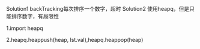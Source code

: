 Solution1 backTracking每次排序一个数字，超时
Solution2 使用heapq，但是只能排序数字，有局限性

1.import heapq

2.heapq.heappush(heap, lst.val),heapq.heappop(heap)